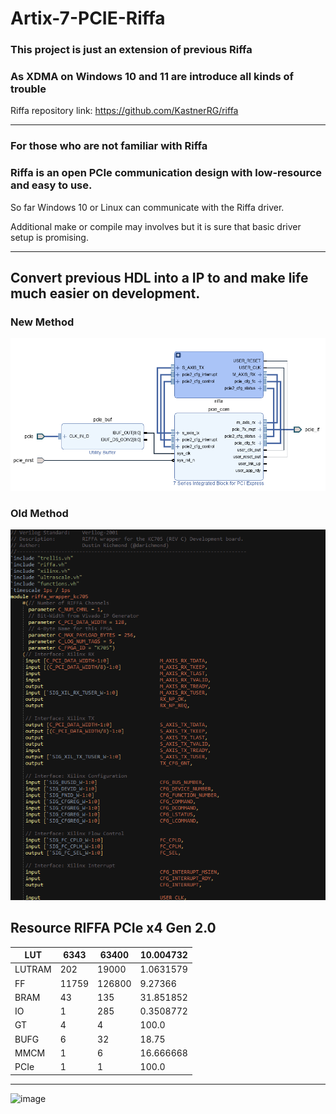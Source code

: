 # Artix-7-PCIE-Riffa

### This project is just an extension of previous Riffa
### As XDMA on Windows 10 and 11 are introduce all kinds of trouble

Riffa repository link: https://github.com/KastnerRG/riffa

---

### For those who are not familiar with Riffa

### Riffa is an open PCIe communication design with low-resource and easy to use.

So far Windows 10 or Linux can communicate with the Riffa driver.

Additional make or compile may involves but it is sure that basic driver setup is promising.

---

## Convert previous HDL into a IP to and make life much easier on development.

### New Method
![new_method](image/Riffa.PNG)

### Old Method
![old_method](image/old.PNG)

## Resource RIFFA PCIe x4 Gen 2.0 
| LUT    | 6343  | 63400  | 10.004732 |
|--------|-------|--------|-----------|
| LUTRAM | 202   | 19000  | 1.0631579 |
| FF     | 11759 | 126800 | 9.27366   |
| BRAM   | 43    | 135    | 31.851852 |
| IO     | 1     | 285    | 0.3508772 |
| GT     | 4     | 4      | 100.0     |
| BUFG   | 6     | 32     | 18.75     |
| MMCM   | 1     | 6      | 16.666668 |
| PCIe   | 1     | 1      | 100.0     |

---
![image](https://user-images.githubusercontent.com/29487339/172640708-8d9ebe1d-12b9-4c04-a5cc-929ddf89c2bf.png)




